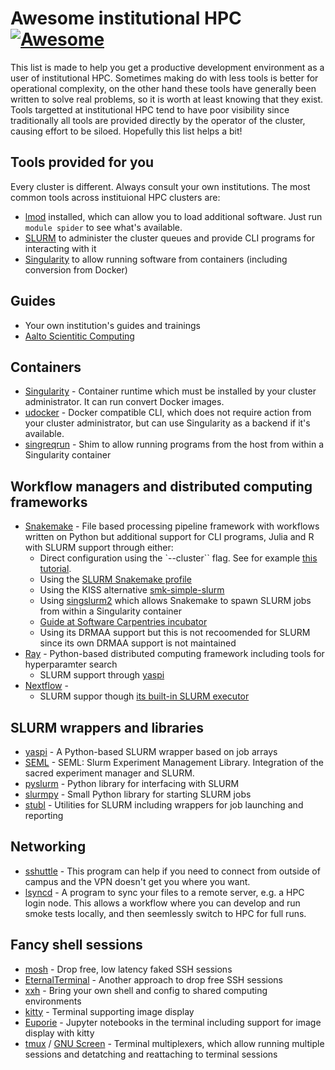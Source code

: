 # Awesome institutional HPC  [![Awesome](https://cdn.rawgit.com/sindresorhus/awesome/d7305f38d29fed78fa85652e3a63e154dd8e8829/media/badge.svg)](https://github.com/sindresorhus/awesome)

This list is made to help you get a productive development environment as a user of institutional HPC. Sometimes making do with less tools is better for operational complexity, on the other hand these tools have generally been written to solve real problems, so it is worth at least knowing that they exist. Tools targetted at institutional HPC tend to have poor visibility since traditionally all tools are provided directly by the operator of the cluster, causing effort to be siloed. Hopefully this list helps a bit!

## Tools provided for you

Every cluster is different. Always consult your own institutions. The most common tools across instituional HPC clusters are:

 * [lmod](https://lmod.readthedocs.io/en/latest/index.html) installed, which can allow you to load additional software. Just run `module spider` to see what's available.
 * [SLURM](https://slurm.schedmd.com/slurm.html) to administer the cluster queues and provide CLI programs for interacting with it
 * [Singularity](https://sylabs.io/) to allow running software from containers (including conversion from Docker)

## Guides

 * Your own institution's guides and trainings
 * [Aalto Scientitic Computing ](https://scicomp.aalto.fi/)

## Containers

 * [Singularity](https://sylabs.io/) - Container runtime which must be installed by your cluster administrator. It can run convert Docker images. 
 * [udocker](https://github.com/indigo-dc/udocker) - Docker compatible CLI, which does not require action from your cluster administrator, but can use Singularity as a backend if it's available.
 * [singreqrun](https://github.com/frankier/singreqrun/) - Shim to allow running programs from the host from within a Singularity container

## Workflow managers and  distributed computing frameworks

 * [Snakemake](https://github.com/snakemake/snakemake) - File based processing pipeline framework with workflows written on Python but additional support for CLI programs, Julia and R  with SLURM support through either:
   * Direct configuration using the `--cluster`` flag. See for example [this tutorial](https://carpentries-incubator.github.io/workflows-snakemake/09-cluster/index.html).
   * Using the [SLURM Snakemake profile](https://github.com/Snakemake-Profiles/slurm)
   * Using the KISS alternative [smk-simple-slurm](https://github.com/jdblischak/smk-simple-slurm)
   * Using [singslurm2](https://github.com/frankier/singslurm2) which allows Snakemake to spawn SLURM jobs from within a Singularity container
   * [Guide at Software Carpentries incubator](https://carpentries-incubator.github.io/workflows-snakemake/)
   * Using its DRMAA support but this is not recoomended for SLURM since its own DRMAA support is not maintained
 * [Ray](https://www.ray.io/) - Python-based distributed computing framework including tools for hyperparamter search
   * SLURM support through [yaspi](https://github.com/albanie/yaspi)
 * [Nextflow](https://www.nextflow.io/) - 
   * SLURM suppor though [its built-in SLURM executor](https://www.nextflow.io/docs/latest/executor.html#slurm)  

## SLURM wrappers and libraries

 * [yaspi](https://github.com/albanie/yaspi) - A Python-based SLURM wrapper based on job arrays
 * [SEML](https://github.com/TUM-DAML/seml) - SEML: Slurm Experiment Management Library. Integration of the sacred experiment manager and SLURM.
 * [pyslurm](https://github.com/PySlurm/pyslurm) - Python library for interfacing with SLURM
 * [slurmpy](https://github.com/brentp/slurmpy) - Small Python library for starting SLURM jobs
 * [stubl](https://github.com/ubccr/stubl) - Utilities for SLURM including wrappers for job launching and reporting

## Networking

 * [sshuttle](https://github.com/sshuttle/sshuttle) - This program can help if you need to connect from outside of campus and the VPN doesn't get you where you want.
 * [lsyncd](https://github.com/lsyncd/lsyncd) - A program to sync your files to a remote server, e.g. a HPC login node. This allows a workflow where you can develop and run smoke tests locally, and then seemlessly switch to HPC for full runs.

## Fancy shell sessions

 * [mosh](https://mosh.org/) - Drop free, low latency faked SSH sessions
 * [EternalTerminal](https://github.com/MisterTea/EternalTerminal) - Another approach to drop free SSH sessions
 * [xxh](https://github.com/xxh/xxh) - Bring your own shell and config to shared computing environments
 * [kitty](https://sw.kovidgoyal.net/kitty/) - Terminal supporting image display
 * [Euporie](https://github.com/joouha/euporie) - Jupyter notebooks in the terminal including support for image display with kitty
 * [tmux](https://github.com/tmux/tmux) / [GNU Screen](https://www.gnu.org/software/screen/) - Terminal multiplexers, which allow running multiple sessions and detatching and reattaching to terminal sessions
